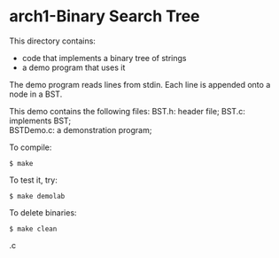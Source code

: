 # arch1-Binary Search Tree

This directory contains:
* code that implements a binary tree of strings 
* a demo program that uses it

The demo program reads lines from stdin.
Each line is appended onto a node in a BST.


This demo contains the following files:
 BST.h: header file; 
 BST.c: implements BST;  
 BSTDemo.c: a demonstration program; 

To compile:
~~~
$ make
~~~

To test it, try:
~~~
$ make demolab
~~~

To delete binaries:
~~~
$ make clean
~~~

.c